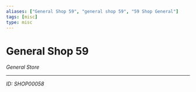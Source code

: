 ```yaml
---
aliases: ["General Shop 59", "general shop 59", "59 Shop General"]
tags: [misc]
type: misc
---
```


# General Shop 59

*General Store*

---
*ID: SHOP00058*